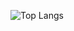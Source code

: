 ![Top Langs](https://github-readme-stats.vercel.app/api/top-langs/?username=jake-t-dev&theme=github_dark_dimmed&hide=HTML,XSLT,Astro&layout=donut-vertical&langs_count=10)
